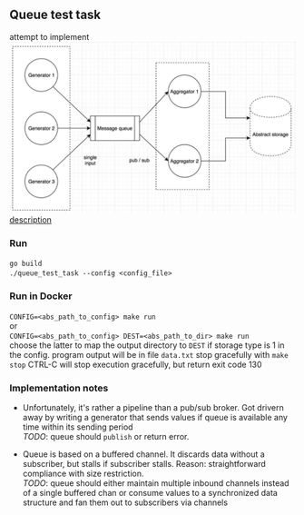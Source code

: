 ## Queue test task

attempt to implement  
![the design](./docs/scheme.jpg)  
[description](./docs/task.md)


### Run
`go build`  
`./queue_test_task --config <config_file>`  

### Run in Docker
`CONFIG=<abs_path_to_config> make run`  
or  
`CONFIG=<abs_path_to_config> DEST=<abs_path_to_dir> make run`  
choose the latter to map the output directory to `DEST` 
if storage type is 1 in the config. program output will be in
file `data.txt`
stop gracefully with `make stop`
CTRL-C will stop execution gracefully, but return exit code 130

### Implementation notes
- Unfortunately, it's rather a pipeline than a pub/sub broker. Got drivern away by
writing a generator that sends values if queue is available any time within its sending period  
_TODO_: queue should `publish` or return error.

- Queue is based on a buffered channel. It discards data without a subscriber, but stalls if
subscriber stalls. Reason: straightforward compliance with size restriction.  
_TODO_: queue should either maintain multiple inbound channels instead of a single buffered chan
or consume values to a synchronized data structure
and fan them out to subscribers via channels